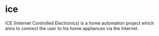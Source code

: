 # ice
ICE (Internet Controlled Electronics) is a home automation project which aims to connect the user to his home appliances via the Internet.
